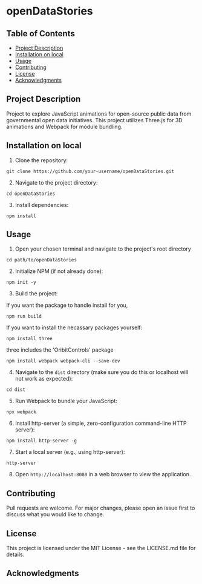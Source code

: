 # openDataStories

## Table of Contents
- [Project Description](#project-description)
- [Installation on local](#installation-on-local)
- [Usage](#usage)
- [Contributing](#contributing)
- [License](#license)
- [Acknowledgments](#acknowledgments)

## Project Description
Project to explore JavaScript animations for open-source public data from governmental open data initiatives. This project utilizes Three.js for 3D animations and Webpack for module bundling.

## Installation on local

1. Clone the repository:

```git clone https://github.com/your-username/openDataStories.git```

2. Navigate to the project directory:

```cd openDataStories```

3. Install dependencies:

```npm install```

## Usage

1. Open your chosen terminal and navigate to the project's root directory

```cd path/to/openDataStories```

2. Initialize NPM (if not already done):

```npm init -y```

3. Build the project:

If you want the package to handle install for you,

```npm run build```

If you want to install the necassary packages yourself:

```npm install three```

three includes the 'OribitControls' package

```npm install webpack webpack-cli --save-dev```

4. Navigate to the `dist` directory (make sure you do this or localhost will not work as expected):

```cd dist```

5. Run Webpack to bundle your JavaScript:

```npx webpack```

6. Install http-server (a simple, zero-configuration command-line HTTP server):

```npm install http-server -g```

7. Start a local server (e.g., using http-server):

```http-server```

8. Open `http://localhost:8080` in a web browser to view the application.


## Contributing

Pull requests are welcome. For major changes, please open an issue first to discuss what you would like to change.

## License

This project is licensed under the MIT License - see the LICENSE.md file for details.

## Acknowledgments